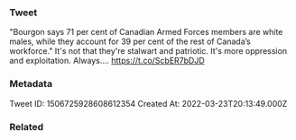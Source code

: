 ### Tweet
"Bourgon says 71 per cent of Canadian Armed Forces members are white males, while they account for 39 per cent of the rest of Canada’s workforce." It's not that they're stalwart and patriotic. It's more oppression and exploitation. Always.... https://t.co/ScbER7bDJD

### Metadata
Tweet ID: 1506725928608612354
Created At: 2022-03-23T20:13:49.000Z

### Related

